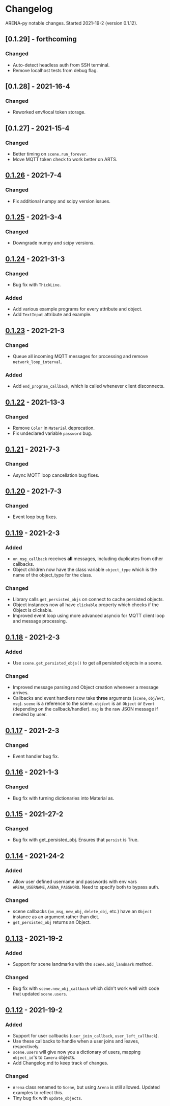 # Changelog

ARENA-py notable changes. Started 2021-19-2 (version 0.1.12).

## [0.1.29] - forthcoming
### Changed
- Auto-detect headless auth from SSH terminal.
- Remove localhost tests from debug flag.

## [0.1.28] - 2021-16-4
### Changed
- Reworked env/local token storage.

## [0.1.27] - 2021-15-4
### Changed
- Better timing on `scene.run_forever`.
- Move MQTT token check to work better on ARTS.

## [0.1.26] - 2021-7-4
### Changed
- Fix additional numpy and scipy version issues.

## [0.1.25] - 2021-3-4
### Changed
- Downgrade numpy and scipy versions.

## [0.1.24] - 2021-31-3
### Changed
- Bug fix with `ThickLine`.

### Added
- Add various example programs for every attribute and object.
- Add `TextInput` attribute and example.

## [0.1.23] - 2021-21-3
### Changed
- Queue all incoming MQTT messages for processing and remove `network_loop_interval`.

### Added
- Add `end_program_callback`, which is called whenever client disconnects.

## [0.1.22] - 2021-13-3
### Changed
- Remove `Color` in `Material` deprecation.
- Fix undeclared variable `password` bug.

## [0.1.21] - 2021-7-3
### Changed
- Async MQTT loop cancellation bug fixes.

## [0.1.20] - 2021-7-3
### Changed
- Event loop bug fixes.

## [0.1.19] - 2021-2-3
### Added
- `on_msg_callback` receives __all__ messages, including duplicates from other callbacks.
- Object children now have the class variable `object_type` which is the name of the object_type for the class.

### Changed
- Library calls `get_persisted_objs` on connect to cache persisted objects.
- Object instances now all have `clickable` property which checks if the Object is clickable.
- Improved event loop using more advanced asyncio for MQTT client loop and message processing.

## [0.1.18] - 2021-2-3
### Added
- Use `scene.get_persisted_objs()` to get all persisted objects in a scene.

### Changed
- Improved message parsing and Object creation whenever a message arrives.
- Callbacks and event handlers now take __three__ arguments (`scene`, `obj`/`evt`, `msg`). `scene` is a reference to the scene.
`obj`/`evt` is an `Object` or `Event` (depending on the callback/handler). `msg` is the raw JSON message if needed by user.

## [0.1.17] - 2021-2-3
### Changed
- Event handler bug fix.

## [0.1.16] - 2021-1-3
### Changed
- Bug fix with turning dictionaries into Material as.

## [0.1.15] - 2021-27-2
### Changed
- Bug fix with get_persisted_obj. Ensures that `persist` is True.

## [0.1.14] - 2021-24-2
### Added
- Allow user defined username and passwords with env vars `ARENA_USERNAME`, `ARENA_PASSWORD`. Need to
specify both to bypass auth.

### Changed
- scene callbacks (`on_msg`, `new_obj`, `delete_obj`, etc.) have an `Object` instance as an argument rather than dict.
- `get_persisted_obj` returns an Object.

## [0.1.13] - 2021-19-2
### Added
- Support for scene landmarks with the `scene.add_landmark` method.

### Changed
- Bug fix with `scene.new_obj_callback` which didn't work well with code that updated `scene.users`.

## [0.1.12] - 2021-19-2
### Added
- Support for user callbacks (`user_join_callback`, `user_left_callback`).
- Use these callbacks to handle when a user joins and leaves, respectively.
- `scene.users` will give now you a dictionary of users, mapping `object_id`'s to `Camera` objects.
- Add Changelog.md to keep track of changes.

### Changed
- `Arena` class renamed to `Scene`, but using `Arena` is still allowed. Updated examples to reflect this.
- Tiny bug fix with `update_objects`.

[0.1.26]: https://github.com/conix-center/ARENA-py/tree/be42141a15c62f14312cc51e6c3813e990aedce1
[0.1.25]: https://github.com/conix-center/ARENA-py/tree/f12c50e990dd645875be3ae31be5840feb8a98aa
[0.1.24]: https://github.com/conix-center/ARENA-py/tree/619be18bd16178fc40b9e670c313f578789845ea
[0.1.23]: https://github.com/conix-center/ARENA-py/tree/53c0ac608db99d8df0c0ad775cdc4f67df55558b
[0.1.23]: https://github.com/conix-center/ARENA-py/tree/53c0ac608db99d8df0c0ad775cdc4f67df55558b
[0.1.22]: https://github.com/conix-center/ARENA-py/tree/ed54a9d33b0be93d6cc51ed2db7cd5de0248735d
[0.1.21]: https://github.com/conix-center/ARENA-py/tree/c5e561285ddd6135aa03974ab8b686ba74299520
[0.1.20]: https://github.com/conix-center/ARENA-py/tree/a8a2d11ea6718740e0fdaf299d1297ebd37c632f
[0.1.19]: https://github.com/conix-center/ARENA-py/tree/985111ab1e146c95b177338141760fafc909c1a0
[0.1.18]: https://github.com/conix-center/ARENA-py/tree/120b675928e7c8f215f3910e4157890944d0b2e8
[0.1.17]: https://github.com/conix-center/ARENA-py/tree/0a7897c89bd4a08c03c0c626601e4686cacc368c
[0.1.16]: https://github.com/conix-center/ARENA-py/tree/8e42dac35a9de7a6b610a1b6663606d1adf1a17e
[0.1.15]: https://github.com/conix-center/ARENA-py/tree/e8182f476ebdb9c2878e16cefea9671a6f5c49f6
[0.1.14]: https://github.com/conix-center/ARENA-py/tree/d4c2d6627f38bd05264dd2a2da3f852648e5ee39
[0.1.13]: https://github.com/conix-center/ARENA-py/tree/589f095dab1f31acd3662b1283af7cded2197b08
[0.1.12]: https://github.com/conix-center/ARENA-py/tree/1c66c37a8fb8c37a15650bc26924ae7a44606903
